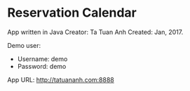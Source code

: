 # Reservation Calendar
App written in Java
Creator: Ta Tuan Anh
Created: Jan, 2017.

Demo user:
- Username: demo
- Password: demo

App URL: http://tatuananh.com:8888
